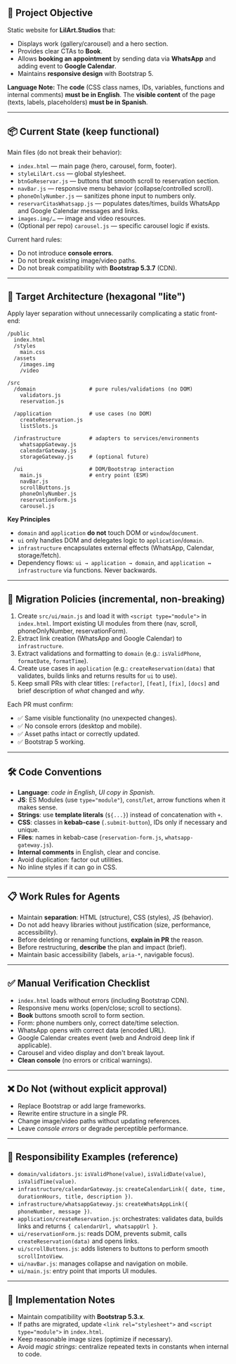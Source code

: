 ## 🎯 Project Objective
Static website for **LilArt.Studios** that:
- Displays work (gallery/carousel) and a hero section.
- Provides clear CTAs to **Book**.
- Allows **booking an appointment** by sending data via **WhatsApp** and adding event to **Google Calendar**.
- Maintains **responsive design** with Bootstrap 5.

**Language Note:** The **code** (CSS class names, IDs, variables, functions and internal comments) **must be in English**. The **visible content** of the page (texts, labels, placeholders) **must be in Spanish**.

---

## 📦 Current State (keep functional)
Main files (do not break their behavior):
- `index.html` — main page (hero, carousel, form, footer).
- `styleLilArt.css` — global stylesheet.
- `btnGoReservar.js` — buttons that smooth scroll to reservation section.
- `navBar.js` — responsive menu behavior (collapse/controlled scroll).
- `phoneOnlyNumber.js` — sanitizes phone input to numbers only.
- `reservarCitasWhatsapp.js` — populates dates/times, builds WhatsApp and Google Calendar messages and links.
- `images.img/…` — image and video resources.
- (Optional per repo) `carousel.js` — specific carousel logic if exists.

Current hard rules:
- Do not introduce **console errors**.
- Do not break existing image/video paths.
- Do not break compatibility with **Bootstrap 5.3.7** (CDN).

---

## 🧱 Target Architecture (hexagonal "lite")
Apply layer separation without unnecessarily complicating a static front-end:

```
/public
  index.html
  /styles
    main.css
  /assets
    /images.img
    /video

/src
  /domain                 # pure rules/validations (no DOM)
    validators.js
    reservation.js

  /application            # use cases (no DOM)
    createReservation.js
    listSlots.js

  /infrastructure         # adapters to services/environments
    whatsappGateway.js
    calendarGateway.js
    storageGateway.js     # (optional future)

  /ui                     # DOM/Bootstrap interaction
    main.js               # entry point (ESM)
    navBar.js
    scrollButtons.js
    phoneOnlyNumber.js
    reservationForm.js
    carousel.js
```

**Key Principles**
- `domain` and `application` **do not** touch DOM or `window`/`document`.
- `ui` only handles DOM and delegates logic to `application`/`domain`.
- `infrastructure` encapsulates external effects (WhatsApp, Calendar, storage/fetch).
- Dependency flows: `ui → application → domain`, and `application ↔ infrastructure` via functions. Never backwards.

---

## 🚦 Migration Policies (incremental, non-breaking)
1) Create `src/ui/main.js` and load it with `<script type="module">` in `index.html`. Import existing UI modules from there (nav, scroll, phoneOnlyNumber, reservationForm).
2) Extract link creation (WhatsApp and Google Calendar) to `infrastructure`.
3) Extract validations and formatting to `domain` (e.g.: `isValidPhone`, `formatDate`, `formatTime`).
4) Create use cases in `application` (e.g.: `createReservation(data)` that validates, builds links and returns results for `ui` to use).
5) Keep small PRs with clear titles: `[refactor]`, `[feat]`, `[fix]`, `[docs]` and brief description of *what* changed and *why*.

Each PR must confirm:
- ✅ Same visible functionality (no unexpected changes).
- ✅ No console errors (desktop and mobile).
- ✅ Asset paths intact or correctly updated.
- ✅ Bootstrap 5 working.

---

## 🛠️ Code Conventions
- **Language**: *code in English*, *UI copy in Spanish*.
- **JS**: ES Modules (use `type="module"`), `const`/`let`, arrow functions when it makes sense.
- **Strings**: use **template literals** (``${...}``) instead of concatenation with `+`.
- **CSS**: classes in **kebab-case** (`.submit-button`), IDs only if necessary and unique.
- **Files**: names in kebab-case (`reservation-form.js`, `whatsapp-gateway.js`).
- **Internal comments** in English, clear and concise.
- Avoid duplication: factor out utilities.
- No inline styles if it can go in CSS.

---

## 📋 Work Rules for Agents
- Maintain **separation**: HTML (structure), CSS (styles), JS (behavior).
- Do not add heavy libraries without justification (size, performance, accessibility).
- Before deleting or renaming functions, **explain in PR** the reason.
- Before restructuring, **describe** the plan and impact (brief).
- Maintain basic accessibility (labels, `aria-*`, navigable focus).

---

## ✅ Manual Verification Checklist
- `index.html` loads without errors (including Bootstrap CDN).
- Responsive menu works (open/close; scroll to sections).
- **Book** buttons smooth scroll to form section.
- Form: phone numbers only, correct date/time selection.
- WhatsApp opens with correct data (encoded URL).
- Google Calendar creates event (web and Android deep link if applicable).
- Carousel and video display and don't break layout.
- **Clean console** (no errors or critical warnings).

---

## ❌ Do Not (without explicit approval)
- Replace Bootstrap or add large frameworks.
- Rewrite entire structure in a single PR.
- Change image/video paths without updating references.
- Leave *console errors* or degrade perceptible performance.

---

## 🧪 Responsibility Examples (reference)
- `domain/validators.js`: `isValidPhone(value)`, `isValidDate(value)`, `isValidTime(value)`.
- `infrastructure/calendarGateway.js`: `createCalendarLink({ date, time, durationHours, title, description })`.
- `infrastructure/whatsappGateway.js`: `createWhatsAppLink({ phoneNumber, message })`.
- `application/createReservation.js`: orchestrates: validates data, builds links and returns `{ calendarUrl, whatsappUrl }`.
- `ui/reservationForm.js`: reads DOM, prevents submit, calls `createReservation(data)` and opens links.
- `ui/scrollButtons.js`: adds listeners to buttons to perform smooth `scrollIntoView`.
- `ui/navBar.js`: manages collapse and navigation on mobile.
- `ui/main.js`: entry point that imports UI modules.

---

## 📌 Implementation Notes
- Maintain compatibility with **Bootstrap 5.3.x**.
- If paths are migrated, update `<link rel="stylesheet">` and `<script type="module">` in `index.html`.
- Keep reasonable image sizes (optimize if necessary).
- Avoid *magic strings*: centralize repeated texts in constants when internal to code.